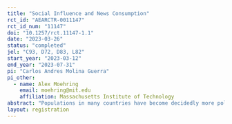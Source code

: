 ```yaml
---
title: "Social Influence and News Consumption"
rct_id: "AEARCTR-0011147"
rct_id_num: "11147"
doi: "10.1257/rct.11147-1.1"
date: "2023-03-26"
status: "completed"
jel: "C93, D72, D83, L82"
start_year: "2023-03-12"
end_year: "2023-07-31"
pi: "Carlos Andres Molina Guerra"
pi_other:
  - name: Alex Moehring
    email: moehring@mit.edu
    affiliation: Massachusetts Institute of Technology
abstract: "Populations in many countries have become decidedly more polarized over the last decades. Many believe that social media, which creates echo chamber-like interactions, is partly to blame. In principle, more intense communication between like-minded individuals can have two distinct impacts on political beliefs. First, individuals may receive a slanted diet of political news shared by their like-minded friends. Second, they may purposefully slant their own news consumption, and beliefs, in order to remain more in line with these friends. Despite the importance of these questions, there is little evidence for either of these two types of influences. This paper designs a unique field experiment on Twitter to separately identify both mechanisms. In our sample, politically-active individuals consume a highly slanted news diet. By varying what an individual’s social media followers see about her news diet and tracking their news consumption and sharing behavior, we test if (1) this news diet has an impact on individual behavior and beliefs; and more importantly, (2) whether individuals manipulate their news diet in order to remain more in line with their friends when they believe that their choices will be observed by these friends. This is either because they would like to signal to their friends via their news diet choices or because they are afraid of certain reactions when they deviate from a news diet aligned with their friends’ ideological position."
layout: registration
---
```


